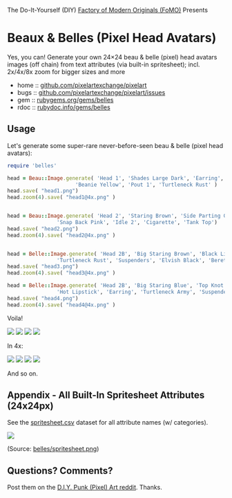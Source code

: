 The Do-It-Yourself (DIY) [Factory of Modern Originals (FoMO)](https://github.com/pixelartexchange/originals) Presents


# Beaux & Belles (Pixel Head Avatars)

Yes, you can! Generate your own 24×24 beau & belle (pixel) head avatars images (off chain) from text attributes (via built-in spritesheet); incl. 2x/4x/8x zoom for bigger sizes and more



* home  :: [github.com/pixelartexchange/pixelart](https://github.com/pixelartexchange/pixelart)
* bugs  :: [github.com/pixelartexchange/pixelart/issues](https://github.com/pixelartexchange/pixelart/issues)
* gem   :: [rubygems.org/gems/belles](https://rubygems.org/gems/belles)
* rdoc  :: [rubydoc.info/gems/belles](http://rubydoc.info/gems/belles)




##  Usage

Let's generate some super-rare never-before-seen
beau & belle (pixel head avatars):


```ruby
require 'belles'

head = Beau::Image.generate( 'Head 1', 'Shades Large Dark', 'Earring',
                      'Beanie Yellow', 'Pout 1', 'Turtleneck Rust' )
head.save( "head1.png")
head.zoom(4).save( "head1@4x.png" )


head = Beau::Image.generate( 'Head 2', 'Staring Brown', 'Side Parting Golden',
                'Snap Back Pink', 'Idle 2', 'Cigarette', 'Tank Top')
head.save( "head2.png")
head.zoom(4).save( "head2@4x.png" )


head = Belle::Image.generate( 'Head 2B', 'Big Staring Brown', 'Black Lipstick',
                'Turtleneck Rust', 'Suspenders', 'Elvish Black', 'Beret Rust' )
head.save( "head3.png")
head.zoom(4).save( "head3@4x.png" )

head = Belle::Image.generate( 'Head 2B', 'Big Staring Blue', 'Top Knot Peach',
                'Hot Lipstick', 'Earring', 'Turtleneck Army', 'Suspenders', 'Chain' )
head.save( "head4.png")
head.zoom(4).save( "head4@4x.png" )
```

Voila!

![](https://github.com/pixelartexchange/pixelart/raw/master/belles/i/head1.png)
![](https://github.com/pixelartexchange/pixelart/raw/master/belles/i/head2.png)
![](https://github.com/pixelartexchange/pixelart/raw/master/belles/i/head3.png)
![](https://github.com/pixelartexchange/pixelart/raw/master/belles/i/head4.png)

In 4x:

![](https://github.com/pixelartexchange/pixelart/raw/master/belles/i/head1@4x.png)
![](https://github.com/pixelartexchange/pixelart/raw/master/belles/i/head2@4x.png)
![](https://github.com/pixelartexchange/pixelart/raw/master/belles/i/head3@4x.png)
![](https://github.com/pixelartexchange/pixelart/raw/master/belles/i/head4@4x.png)


And so on.






## Appendix - All Built-In Spritesheet Attributes (24x24px)

See the [spritesheet.csv](https://github.com/pixelartexchange/pixelart/blob/master/belles/config/spritesheet.csv) dataset for all attribute names (w/ categories).

![](https://github.com/pixelartexchange/pixelart/raw/master/belles/config/spritesheet.png)

(Source: [belles/spritesheet.png](https://github.com/pixelartexchange/pixelart/blob/master/belles/config/spritesheet.png))





## Questions? Comments?

Post them on the [D.I.Y. Punk (Pixel) Art reddit](https://old.reddit.com/r/DIYPunkArt). Thanks.

